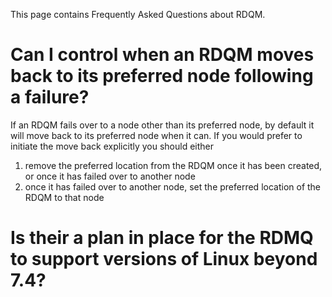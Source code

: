 This page contains Frequently Asked Questions about RDQM.

# Can I control when an RDQM moves back to its preferred node following a failure?

If an RDQM fails over to a node other than its preferred node, by default it will move back to its preferred node when it can. If you would prefer to initiate the move back explicitly you should either

1. remove the preferred location from the RDQM once it has been created, or once it has failed over to another node
2. once it has failed over to another node, set the preferred location of the RDQM to that node

# Is their a plan in place for the RDMQ to support versions of Linux beyond 7.4? 
